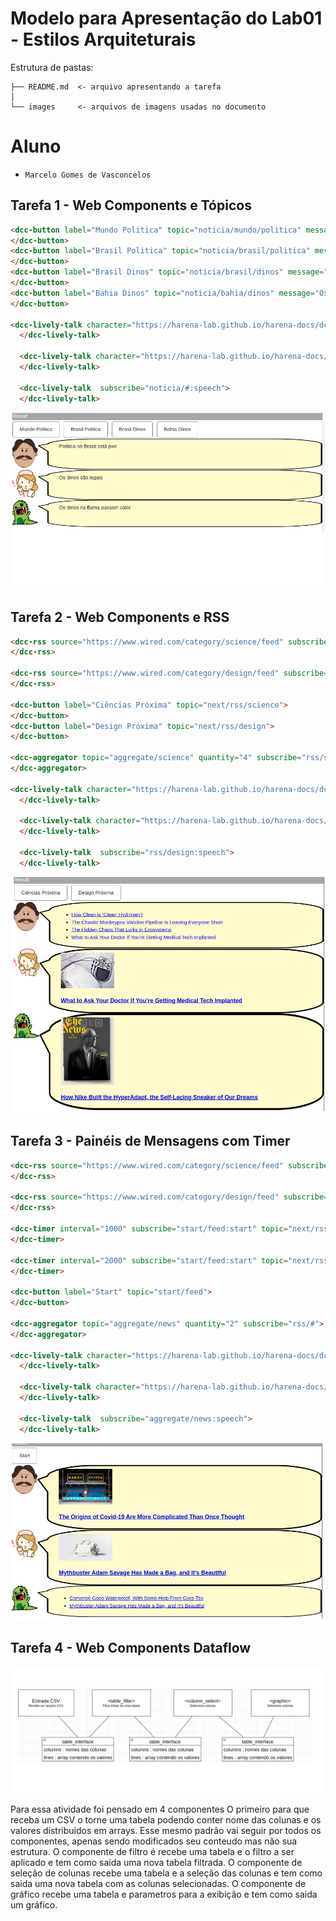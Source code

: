 # Modelo para Apresentação do Lab01 - Estilos Arquiteturais

Estrutura de pastas:

~~~
├── README.md  <- arquivo apresentando a tarefa
│
└── images     <- arquivos de imagens usadas no documento
~~~

# Aluno
* `Marcelo Gomes de Vasconcelos`

## Tarefa 1 - Web Components e Tópicos

~~~html
<dcc-button label="Mundo Politica" topic="noticia/mundo/politica" message="Política no mundo está ruim">
</dcc-button>
<dcc-button label="Brasil Politica" topic="noticia/brasil/politica" message="Política no Brasil está pior">
</dcc-button>
<dcc-button label="Brasil Dinos" topic="noticia/brasil/dinos" message="Os dinos são legais">
</dcc-button>
<dcc-button label="Bahia Dinos" topic="noticia/bahia/dinos" message="Os dinos na Bahia passam calor">
</dcc-button>

<dcc-lively-talk character="https://harena-lab.github.io/harena-docs/dccs/tutorial/images/doctor.png" subscribe="noticia/+/politica:speech">
  </dcc-lively-talk>

  <dcc-lively-talk character="https://harena-lab.github.io/harena-docs/dccs/tutorial/images/nurse.png" subscribe="noticia/brasil/#:speech">
  </dcc-lively-talk>

  <dcc-lively-talk  subscribe="noticia/#:speech">
  </dcc-lively-talk>
~~~

![Tarefa 1](images/atividade1.png)

## Tarefa 2 - Web Components e RSS

~~~html
<dcc-rss source="https://www.wired.com/category/science/feed" subscribe="next/rss/science:next" topic="rss/science">
</dcc-rss>

<dcc-rss source="https://www.wired.com/category/design/feed" subscribe="next/rss/design:next" topic="rss/design">
</dcc-rss>

<dcc-button label="Ciências Próxima" topic="next/rss/science">
</dcc-button>
<dcc-button label="Design Próxima" topic="next/rss/design">
</dcc-button>

<dcc-aggregator topic="aggregate/science" quantity="4" subscribe="rss/science">
</dcc-aggregator>

<dcc-lively-talk character="https://harena-lab.github.io/harena-docs/dccs/tutorial/images/doctor.png" subscribe="aggregate/science:speech">
  </dcc-lively-talk>

  <dcc-lively-talk character="https://harena-lab.github.io/harena-docs/dccs/tutorial/images/nurse.png" subscribe="rss/science:speech">
  </dcc-lively-talk>

  <dcc-lively-talk  subscribe="rss/design:speech">
  </dcc-lively-talk>
~~~

![Tarefa 2](images/atividade2.png)

## Tarefa 3 - Painéis de Mensagens com Timer

~~~html
<dcc-rss source="https://www.wired.com/category/science/feed" subscribe="next/rss/science:next" topic="rss/science">
</dcc-rss>

<dcc-rss source="https://www.wired.com/category/design/feed" subscribe="next/rss/design:next" topic="rss/design">
</dcc-rss>

<dcc-timer interval="1000" subscribe="start/feed:start" topic="next/rss/science">
</dcc-timer>

<dcc-timer interval="2000" subscribe="start/feed:start" topic="next/rss/design">
</dcc-timer>

<dcc-button label="Start" topic="start/feed">
</dcc-button>

<dcc-aggregator topic="aggregate/news" quantity="2" subscribe="rss/#">
</dcc-aggregator>

<dcc-lively-talk character="https://harena-lab.github.io/harena-docs/dccs/tutorial/images/doctor.png" subscribe="rss/science:speech">
  </dcc-lively-talk>

  <dcc-lively-talk character="https://harena-lab.github.io/harena-docs/dccs/tutorial/images/nurse.png" subscribe="rss/design:speech">
  </dcc-lively-talk>

  <dcc-lively-talk  subscribe="aggregate/news:speech">
  </dcc-lively-talk>
~~~

![Tarefa 3](images/atividade3.png)

## Tarefa 4 - Web Components Dataflow

![Diagrama](images/atividade4.png)

Para essa atividade foi pensado em 4 componentes
O primeiro para que receba um CSV o torne uma tabela podendo conter nome das colunas e os valores distribuidos em arrays.
Esse mesmo padrão vai seguir por todos os componentes, apenas sendo modificados seu conteudo mas não sua estrutura.
O componente de filtro é recebe uma tabela e o filtro a ser aplicado e tem como saida uma nova tabela filtrada.
O componente de seleção de colunas recebe uma tabela e a seleção das colunas e tem como saida uma nova tabela com as colunas selecionadas.
O componente de gráfico recebe uma tabela e parametros para a exibição e tem como saida um gráfico.
